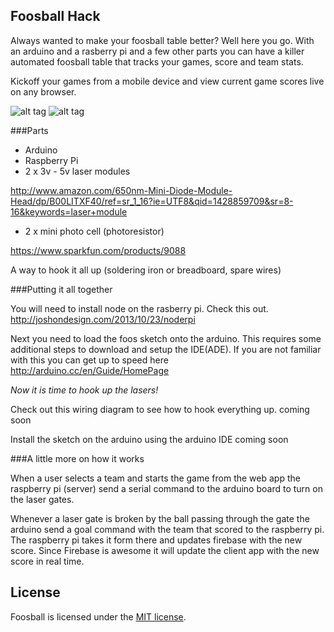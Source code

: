 Foosball Hack
-------------

Always wanted to make your foosball table better? Well here you go. With an arduino and a rasberry pi and a few other parts you can have a killer automated foosball table that tracks your games, score and team stats. 

Kickoff your games from a mobile device and view current game scores live on any browser.

![alt tag](https://www.evernote.com/shard/s20/sh/f0505173-971c-446c-a894-280a2a2497a1/34071a0bbfcfd378/res/e9247333-cab8-4f3c-a0bb-15ffdb249eff/skitch.png?resizeSmall&width=832)
![alt tag](https://www.evernote.com/shard/s20/sh/f0505173-971c-446c-a894-280a2a2497a1/34071a0bbfcfd378/res/e9247333-cab8-4f3c-a0bb-15ffdb249eff/skitch.png?resizeSmall&width=832)

###Parts

* Arduino
* Raspberry Pi
* 2 x 3v - 5v laser modules 

http://www.amazon.com/650nm-Mini-Diode-Module-Head/dp/B00LITXF40/ref=sr_1_16?ie=UTF8&qid=1428859709&sr=8-16&keywords=laser+module

* 2 x mini photo cell (photoresistor)

https://www.sparkfun.com/products/9088

A way to hook it all up (soldering iron or breadboard, spare wires)

###Putting it all together

You will need to install node on the rasberry pi. Check this out. http://joshondesign.com/2013/10/23/noderpi

Next you need to load the foos sketch onto the arduino. This requires some additional steps to download and setup the IDE(ADE). If you are not familiar with this you can get up to speed here http://arduino.cc/en/Guide/HomePage

*Now it is time to hook up the lasers!*

Check out this wiring diagram to see how to hook everything up. 
coming soon

Install the sketch on the arduino using the arduino IDE
coming soon

###A little more on how it works

When a user selects a team and starts the game from the web app the raspberry pi (server) send a serial command to the arduino board to turn on the laser gates.

Whenever a laser gate is broken by the ball passing through the gate the arduino send a goal command with the team that scored to the raspberry pi. The raspberry pi takes it form there and updates firebase with the new score. Since Firebase is awesome it will update the client app with the new score in real time.

## License

Foosball is licensed under the [MIT license](http://opensource.org/licenses/MIT).
